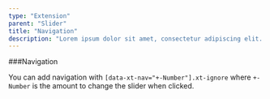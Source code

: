 ```yaml
---
type: "Extension"
parent: "Slider"
title: "Navigation"
description: "Lorem ipsum dolor sit amet, consectetur adipiscing elit. Nunc tempus laoreet leo sit amet iaculis."
---
```


###Navigation

You can add navigation with `[data-xt-nav="+-Number"].xt-ignore` where `+-Number` is the amount to change the slider when clicked.

<script type="text/plain" class="language-markup">
  <button type="button" class="btn btn--default xt-ignore" data-xt-nav="-1" title="Previous slide">
    <span class="icon-xt--chevron-left"></span>
  </button>
  <button type="button" class="btn btn--default xt-ignore" data-xt-nav="1" title="Next slide">
    <span class="icon-xt--chevron-right"></span>
  </button>
</script>

<demo>
  <demovanilla src="inline/core/slider/navigation">
  </demovanilla>
</demo>
